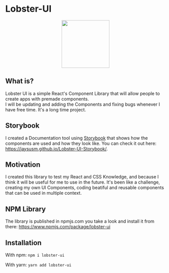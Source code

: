# Lobster-UI
<center>
	<img src="https://i.imgur.com/NVeYmf3.png" height="150px" width="150px"/>
</center>

## What is?

Lobster UI is a simple React's Component Library that will allow people to create apps with premade components. <br/>
I will be updating and adding the Components and fixing bugs whenever I have free time. It's a long time project.

## Storybook
I created a Documentation tool using [Storybook](https://storybook.js.org/) that shows how the components are used and how they look like. You can check it out here: https://jaysusm.github.io/Lobster-UI-Storybook/.


## Motivation
I created this library to test my React and CSS Knowledge, and because I think it will be useful for me to use in the future. It's been like a challenge, creating my own UI Components, coding beatiful and reusable components that can be used in multiple context.


## NPM Library
The library is published in npmjs.com you take a look and install it from there: https://www.npmjs.com/package/lobster-ui


## Installation
With npm:
`npm i lobster-ui`

With yarn:
`yarn add lobster-ui`
